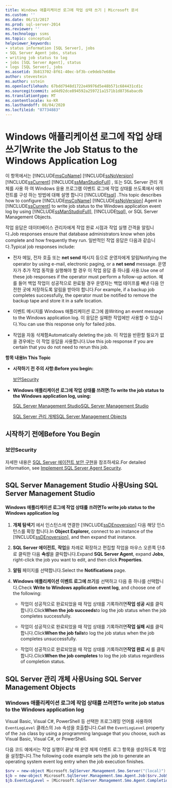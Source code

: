 ```yaml
---
title: Windows 애플리케이션 로그에 작업 상태 쓰기 | Microsoft 문서
ms.custom: ''
ms.date: 06/13/2017
ms.prod: sql-server-2014
ms.reviewer: ''
ms.technology: ssms
ms.topic: conceptual
helpviewer_keywords:
- status information [SQL Server], jobs
- SQL Server Agent jobs, status
- writing job status to log
- jobs [SQL Server Agent], status
- logs [SQL Server], jobs
ms.assetid: 3b813702-8f61-40ec-bf3b-ce9deb7e68be
author: stevestein
ms.author: sstein
ms.openlocfilehash: 67bdd7948d1722e49976d5e48b571c684431cd1c
ms.sourcegitcommit: ad4d92dce894592a259721a1571b1d8736abacdb
ms.translationtype: MT
ms.contentlocale: ko-KR
ms.lasthandoff: 08/04/2020
ms.locfileid: "87734883"
---
```

# <a name="write-the-job-status-to-the-windows-application-log"></a><span data-ttu-id="93d2e-102">Windows 애플리케이션 로그에 작업 상태 쓰기</span><span class="sxs-lookup"><span data-stu-id="93d2e-102">Write the Job Status to the Windows Application Log</span></span>
  <span data-ttu-id="93d2e-103">이 항목에서는 [!INCLUDE[msCoName](../../includes/msconame-md.md)] [!INCLUDE[ssNoVersion](../../includes/ssnoversion-md.md)] [!INCLUDE[ssCurrent](../../includes/sscurrent-md.md)] [!INCLUDE[ssManStudioFull](../../includes/ssmanstudiofull-md.md)] , 또는 SQL Server 관리 개체를 사용 하 여 Windows 응용 프로그램 이벤트 로그에 작업 상태를 쓰도록에서 에이전트를 구성 하는 방법에 대해 설명 합니다 [!INCLUDE[tsql](../../includes/tsql-md.md)] .</span><span class="sxs-lookup"><span data-stu-id="93d2e-103">This topic describes how to configure [!INCLUDE[msCoName](../../includes/msconame-md.md)] [!INCLUDE[ssNoVersion](../../includes/ssnoversion-md.md)] Agent in [!INCLUDE[ssCurrent](../../includes/sscurrent-md.md)] to write job status to the Windows application event log by using [!INCLUDE[ssManStudioFull](../../includes/ssmanstudiofull-md.md)], [!INCLUDE[tsql](../../includes/tsql-md.md)], or SQL Server Management Objects.</span></span>  
  
 <span data-ttu-id="93d2e-104">작업 응답은 데이터베이스 관리자에게 작업 완료 시점과 작업 실행 간격을 알립니다.</span><span class="sxs-lookup"><span data-stu-id="93d2e-104">Job responses ensure that database administrators know when jobs complete and how frequently they run.</span></span> <span data-ttu-id="93d2e-105">일반적인 작업 응답은 다음과 같습니다.</span><span class="sxs-lookup"><span data-stu-id="93d2e-105">Typical job responses include:</span></span>  
  
-   <span data-ttu-id="93d2e-106">전자 메일, 전자 호출 또는 **net send** 메시지 등으로 운영자에게 알림</span><span class="sxs-lookup"><span data-stu-id="93d2e-106">Notifying the operator by using e-mail, electronic paging, or a **net send** message.</span></span> <span data-ttu-id="93d2e-107">운영자가 추가 작업 동작을 실행해야 할 경우 이 작업 응답 중 하나를 사용.</span><span class="sxs-lookup"><span data-stu-id="93d2e-107">Use one of these job responses if the operator must perform a follow-up action.</span></span> <span data-ttu-id="93d2e-108">예를 들어 백업 작업이 성공적으로 완료될 경우 운영자는 백업 테이프를 빼낸 다음 안전한 곳에 저장하도록 알림을 받아야 합니다.</span><span class="sxs-lookup"><span data-stu-id="93d2e-108">For example, if a backup job completes successfully, the operator must be notified to remove the backup tape and store it in a safe location.</span></span>  
  
-   <span data-ttu-id="93d2e-109">이벤트 메시지를 Windows 애플리케이션 로그에 씀</span><span class="sxs-lookup"><span data-stu-id="93d2e-109">Writing an event message to the Windows application log.</span></span> <span data-ttu-id="93d2e-110">이 응답은 실패한 작업에만 사용할 수 있습니다.</span><span class="sxs-lookup"><span data-stu-id="93d2e-110">You can use this response only for failed jobs.</span></span>  
  
-   <span data-ttu-id="93d2e-111">작업을 자동 삭제함</span><span class="sxs-lookup"><span data-stu-id="93d2e-111">Automatically deleting the job.</span></span> <span data-ttu-id="93d2e-112">이 작업을 반환할 필요가 없을 경우에는 이 작업 응답을 사용합니다.</span><span class="sxs-lookup"><span data-stu-id="93d2e-112">Use this job response if you are certain that you do not need to rerun this job.</span></span>  
  
 <span data-ttu-id="93d2e-113">**항목 내용**</span><span class="sxs-lookup"><span data-stu-id="93d2e-113">**In This Topic**</span></span>  
  
-   <span data-ttu-id="93d2e-114">**시작하기 전 주의 사항:**</span><span class="sxs-lookup"><span data-stu-id="93d2e-114">**Before you begin:**</span></span>  
  
     [<span data-ttu-id="93d2e-115">보안</span><span class="sxs-lookup"><span data-stu-id="93d2e-115">Security</span></span>](#Security)  
  
-   <span data-ttu-id="93d2e-116">**Windows 애플리케이션 로그에 작업 상태를 쓰려면:**</span><span class="sxs-lookup"><span data-stu-id="93d2e-116">**To write the job status to the Windows application log, using:**</span></span>  
  
     [<span data-ttu-id="93d2e-117">SQL Server Management Studio</span><span class="sxs-lookup"><span data-stu-id="93d2e-117">SQL Server Management Studio</span></span>](#SSMS)  
  
     [<span data-ttu-id="93d2e-118">SQL Server 관리 개체</span><span class="sxs-lookup"><span data-stu-id="93d2e-118">SQL Server Management Objects</span></span>](#SMO)  
  
##  <a name="before-you-begin"></a><a name="BeforeYouBegin"></a> <span data-ttu-id="93d2e-119">시작하기 전에</span><span class="sxs-lookup"><span data-stu-id="93d2e-119">Before You Begin</span></span>  
  
###  <a name="security"></a><a name="Security"></a> <span data-ttu-id="93d2e-120">보안</span><span class="sxs-lookup"><span data-stu-id="93d2e-120">Security</span></span>  
 <span data-ttu-id="93d2e-121">자세한 내용은 [SQL Server 에이전트 보안 구현](implement-sql-server-agent-security.md)을 참조하세요.</span><span class="sxs-lookup"><span data-stu-id="93d2e-121">For detailed information, see [Implement SQL Server Agent Security](implement-sql-server-agent-security.md).</span></span>  
  
##  <a name="using-sql-server-management-studio"></a><a name="SSMS"></a> <span data-ttu-id="93d2e-122">SQL Server Management Studio 사용</span><span class="sxs-lookup"><span data-stu-id="93d2e-122">Using SQL Server Management Studio</span></span>  
  
#### <a name="to-write-job-status-to-the-windows-application-log"></a><span data-ttu-id="93d2e-123">Windows 애플리케이션 로그에 작업 상태를 쓰려면</span><span class="sxs-lookup"><span data-stu-id="93d2e-123">To write job status to the Windows application log</span></span>  
  
1.  <span data-ttu-id="93d2e-124">**개체 탐색기** 에서 인스턴스에 연결한 [!INCLUDE[ssDEnoversion](../../includes/ssdenoversion-md.md)] 다음 해당 인스턴스를 확장 합니다.</span><span class="sxs-lookup"><span data-stu-id="93d2e-124">In **Object Explorer,** connect to an instance of the [!INCLUDE[ssDEnoversion](../../includes/ssdenoversion-md.md)], and then expand that instance.</span></span>  
  
2.  <span data-ttu-id="93d2e-125">**SQL Server 에이전트**, **작업**을 차례로 확장하고 편집할 작업을 마우스 오른쪽 단추로 클릭한 다음 **속성**을 클릭합니다.</span><span class="sxs-lookup"><span data-stu-id="93d2e-125">Expand **SQL Server Agent**, expand **Jobs**, right-click the job you want to edit, and then click **Properties**.</span></span>  
  
3.  <span data-ttu-id="93d2e-126">**알림** 페이지를 선택합니다.</span><span class="sxs-lookup"><span data-stu-id="93d2e-126">Select the **Notifications** page.</span></span>  
  
4.  <span data-ttu-id="93d2e-127">**Windows 애플리케이션 이벤트 로그에 쓰기**를 선택하고 다음 중 하나를 선택합니다.</span><span class="sxs-lookup"><span data-stu-id="93d2e-127">Check **Write to Windows application event log**, and choose one of the following:</span></span>  
  
    -   <span data-ttu-id="93d2e-128">작업이 성공적으로 완료되었을 때 작업 상태를 기록하려면**작업 성공 시**를 클릭합니다.</span><span class="sxs-lookup"><span data-stu-id="93d2e-128">Click**When the job succeeds**to log the job status when the job completes successfully.</span></span>  
  
    -   <span data-ttu-id="93d2e-129">작업이 성공적으로 완료되었을 때 작업 상태를 기록하려면**작업 실패 시**를 클릭합니다.</span><span class="sxs-lookup"><span data-stu-id="93d2e-129">Click**When the job fails**to log the job status when the job completes unsuccessfully.</span></span>  
  
    -   <span data-ttu-id="93d2e-130">작업이 성공적으로 완료되었을 때 작업 상태를 기록하려면**작업 완료 시** 를 클릭합니다.</span><span class="sxs-lookup"><span data-stu-id="93d2e-130">Click**When the job completes** to log the job status regardless of completion status.</span></span>  
  
##  <a name="using-sql-server-management-objects"></a><a name="SMO"></a><span data-ttu-id="93d2e-131">SQL Server 관리 개체 사용</span><span class="sxs-lookup"><span data-stu-id="93d2e-131">Using SQL Server Management Objects</span></span>  

### <a name="to-write-job-status-to-the-windows-application-log"></a><span data-ttu-id="93d2e-132">Windows 애플리케이션 로그에 작업 상태를 쓰려면</span><span class="sxs-lookup"><span data-stu-id="93d2e-132">To write job status to the Windows application log</span></span>
  
 <span data-ttu-id="93d2e-133">Visual Basic, Visual C#, PowerShell 등 선택한 프로그래밍 언어를 사용하여 `EventLogLevel` 클래스의 `Job` 속성을 호출합니다.</span><span class="sxs-lookup"><span data-stu-id="93d2e-133">Call the `EventLogLevel` property of the `Job` class by using a programming language that you choose, such as Visual Basic, Visual C#, or PowerShell.</span></span>  
  
 <span data-ttu-id="93d2e-134">다음 코드 예에서는 작업 실행이 끝날 때 운영 체제 이벤트 로그 항목을 생성하도록 작업을 설정합니다.</span><span class="sxs-lookup"><span data-stu-id="93d2e-134">The following code example sets the job to generate an operating system event log entry when the job execution finishes.</span></span>  
  
```powershell
$srv = new-object Microsoft.SqlServer.Management.Smo.Server("(local)")  
$jb = new-object Microsoft.SqlServer.Management.Smo.Agent.Job($srv.JobServer, "Test Job")  
$jb.EventLogLevel = [Microsoft.SqlServer.Management.Smo.Agent.CompletionAction]::Always  
```  
